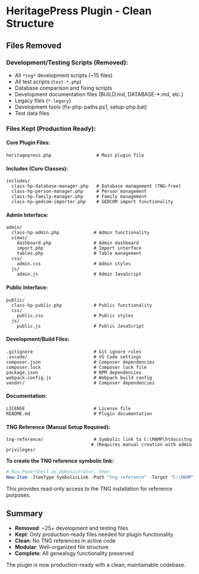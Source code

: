 # HeritagePress Plugin - Clean Structure

## Files Removed

### Development/Testing Scripts (Removed):

- All `*tng*` development scripts (~15 files)
- All test scripts (`test-*.php`)
- Database comparison and fixing scripts
- Development documentation files (BUILD.md, DATABASE-\*.md, etc.)
- Legacy files (`*.legacy`)
- Development tools (fix-php-paths.ps1, setup-php.bat)
- Test data files

### Files Kept (Production Ready):

#### Core Plugin Files:

```
heritagepress.php                 # Main plugin file
```

#### Includes (Core Classes):

```
includes/
  class-hp-database-manager.php   # Database management (TNG-free)
  class-hp-person-manager.php     # Person management
  class-hp-family-manager.php     # Family management
  class-hp-gedcom-importer.php    # GEDCOM import functionality
```

#### Admin Interface:

```
admin/
  class-hp-admin.php             # Admin functionality
  views/
    dashboard.php                # Admin dashboard
    import.php                   # Import interface
    tables.php                   # Table management
  css/
    admin.css                    # Admin styles
  js/
    admin.js                     # Admin JavaScript
```

#### Public Interface:

```
public/
  class-hp-public.php            # Public functionality
  css/
    public.css                   # Public styles
  js/
    public.js                    # Public JavaScript
```

#### Development/Build Files:

```
.gitignore                       # Git ignore rules
.vscode/                         # VS Code settings
composer.json                    # Composer dependencies
composer.lock                    # Composer lock file
package.json                     # NPM dependencies
webpack.config.js                # Webpack build config
vendor/                          # Composer dependencies
```

#### Documentation:

```
LICENSE                          # License file
README.md                        # Plugin documentation
```

#### TNG Reference (Manual Setup Required):

```
tng-reference/                   # Symbolic link to C:\MAMP\htdocs\tng
                                # (Requires manual creation with admin privileges)
```

**To create the TNG reference symbolic link:**

```powershell
# Run PowerShell as Administrator, then:
New-Item -ItemType SymbolicLink -Path "tng-reference" -Target "C:\MAMP\htdocs\tng"
```

This provides read-only access to the TNG installation for reference purposes.

## Summary

- **Removed**: ~25+ development and testing files
- **Kept**: Only production-ready files needed for plugin functionality
- **Clean**: No TNG references in active code
- **Modular**: Well-organized file structure
- **Complete**: All genealogy functionality preserved

The plugin is now production-ready with a clean, maintainable codebase.

